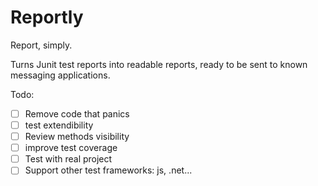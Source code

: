 # Reportly

Report, simply.

Turns Junit test reports into readable reports, ready to be sent to known messaging applications.

Todo:
- [ ] Remove code that panics
- [ ] test extendibility 
- [ ] Review methods visibility
- [ ] improve test coverage
- [ ] Test with real project
- [ ] Support other test frameworks: js, .net...
